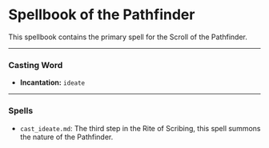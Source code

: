 # Spellbook of the Pathfinder

This spellbook contains the primary spell for the Scroll of the Pathfinder.

---

### Casting Word
- **Incantation:** `ideate`

---

### Spells
- `cast_ideate.md`: The third step in the Rite of Scribing, this spell summons the nature of the Pathfinder.
